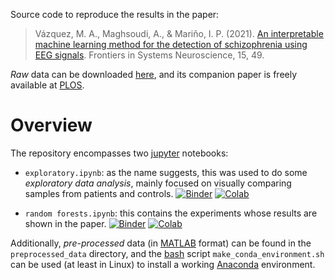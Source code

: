 Source code to reproduce the results in the paper:

> Vázquez, M. A., Maghsoudi, A., & Mariño, I. P. (2021). [An interpretable machine learning method for the detection of schizophrenia using EEG signals](https://www.frontiersin.org/articles/10.3389/fnsys.2021.652662/full?&utm_source=Email_to_authors_&utm_medium=Email&utm_content=T1_11.5e1_author&utm_campaign=Email_publication&field=&journalName=Frontiers_in_Systems_Neuroscience&id=652662). Frontiers in Systems Neuroscience, 15, 49.

*Raw* data can be downloaded [here](https://repod.icm.edu.pl/dataset.xhtml?persistentId=doi%3A10.18150%2Frepod.0107441&fbclid=IwAR3xp2T6VkBSWK_T9hOKp6cIEq_ac1I4dzSnxVLPbowDyd37hgAZUm59QdQ), and its companion paper is freely available at [PLOS](https://journals.plos.org/plosone/article?id=10.1371/journal.pone.0188629).

# Overview

The repository encompasses two [jupyter](https://jupyter.org/) notebooks:

- `exploratory.ipynb`: as the name suggests, this was used to do some *exploratory data analysis*, mainly focused on visually comparing samples from patients and controls. [![Binder](https://mybinder.org/badge_logo.svg)](https://mybinder.org/v2/gh/manuvazquez/2021_interpretable/HEAD?filepath=exploratory.ipynb)  [![Colab](https://colab.research.google.com/assets/colab-badge.svg)](https://colab.research.google.com/github/manuvazquez/2021_interpretable/blob/main/exploratory.ipynb)

- `random forests.ipynb`: this contains the experiments whose results are shown in the paper. [![Binder](https://mybinder.org/badge_logo.svg)](https://mybinder.org/v2/gh/manuvazquez/2021_interpretable/HEAD?filepath=random%20forests.ipynb) [![Colab](https://colab.research.google.com/assets/colab-badge.svg)](https://colab.research.google.com/github/manuvazquez/2021_interpretable/blob/main/random%20forests.ipynb)

Additionally, *pre-processed* data (in [MATLAB](https://www.mathworks.com/) format) can be found in the `preprocessed_data` directory, and the [bash](https://www.gnu.org/software/bash/) script `make_conda_environment.sh` can be used (at least in Linux) to install a working [Anaconda](https://anaconda.org/) environment.

